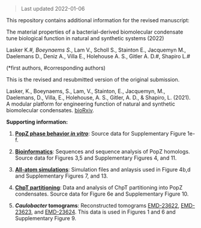 

>Last updated 2022-01-06


This repository contains additional information for the revised manuscript:

The material properties of a bacterial-derived biomolecular condensate tune biological function in natural and synthetic systems (2022)

Lasker K.*#, Boeynaems S.*, Lam V., Scholl S., Stainton E., Jacquemyn M., Daelemans D., Deniz A., Villa E., Holehouse A. S., Gitler A. D.#, Shapiro L.#

(*first authors, #corresponding authors)

This is the revised and resubmitted version of the original submission.

Lasker, K., Boeynaems, S., Lam, V., Stainton, E., Jacquemyn, M., Daelemans, D., Villa, E., Holehouse, A. S., Gitler, A. D., & Shapiro, L. (2021). A modular platform for engineering function of natural and synthetic biomolecular condensates. [bioRxiv](https://www.biorxiv.org/content/10.1101/2021.02.03.429226v1).

**Supporting information:**

1. [**PopZ phase behavior _in vitro_**](https://github.com/LaskerLab/doi_10.1101_2021.02.03.429226_SI/tree/main/data/PopZ_phase_behavior_in_vitro_source_data): Source data for Supplementary Figure 1e-f.

2. [**Bioinformatics**](https://github.com/LaskerLab/doi_10.1101_2021.02.03.429226_SI/blob/main/data/popz_all_idrs_based_on_08_21_2020_analysis_with_taxo.xlsx): Sequences and sequence analysis of PopZ homologs. Source data for Figures 3,5 and Supplementary Figures 4, and 11.

3. [**All-atom simulations**](https://github.com/holehouse-lab/supportingdata/tree/master/2022/lasker_boeynaems_2022): Simulation files and anlaysis used in Figure 4b,d and Supplementary Figures 7, and 13.

4. [**ChpT partitioning**](https://github.com/LaskerLab/doi_10.1101_2021.02.03.429226_SI/tree/main/data/ChpT_partitioning): Data and analysis of ChpT partitioning into PopZ condensates. Source data for Figure 6e and Supplementary Figure 10.

5. **_Caulobacter_ tomograms**: Reconstructed tomograms [EMD-23622](https://www.emdataresource.org/EMD-23622), [EMD-23623](https://www.emdataresource.org/EMD-23623), and [EMD-23624](https://www.emdataresource.org/EMD-23624). This data is used in Figures 1 and 6 and Supplementary Figure 9.


